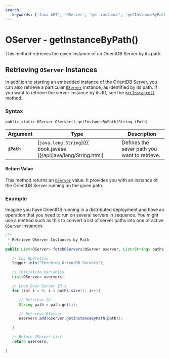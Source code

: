 ```yaml
---
search:
   keywords: ['Java API', 'OServer', 'get instance', 'getInstanceByPath']
---
```


# OServer - getInstanceByPath()

This method retrieves the given instance of an OrientDB Server by its path.

## Retrieving `OServer` Instances

In addition to starting an embedded instance of the OrientDB Server, you can also retrieve a particular [`OServer`](Java-Ref-OServer.md) instance, as identified by its path.  If you want to retrieve the server instance by its ID, see the [`getInstance()`](Java-Ref-OServer-getInstance.md) method.

### Syntax 

```
public static OServer OServer().getInstanceByPath(String iPath)
```

| Argument | Type | Description |
|---|---|---|
| **`iPath`** | [`java.lang.String`]({{ book.javase }}/api/java/lang/String.html) | Defines the sever path you want to retrieve. | 

#### Return Value

This method returns an [`OServer`](Java-Ref-OServer.md) value.  It provides you with an instance of the OrientDB Server running on the given path.


### Example

Imagine you have OrientDB running in a distributed deployment and have an operation that you need to run on several servers in sequence.  You might use a method such as this to convert a list of server paths into one of active [`OServer`](Java-Ref-OServer.md) instances.

```java
/**
 * Retrieve OServer Instances by Path 
 */
public List<OServer> fetchOServers(OServer oserver, List<String> paths){

   // Log Operation
   logger.info("Fetching OrientDB Servers");

   // Initialize Variables
   List<OServer> oservers;

   // Loop Over Server ID's
   for (int i = 0; i < paths.size(); i++){

      // Retrieve ID
      String path = path.get(i);

	  // Retrieve OServer
	  oservers.add(oserver.getInstanceByPath(path));

   }

   // Return OServer List
   return oservers;

}
```
